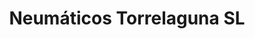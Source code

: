 ---
title: "Neumáticos Torrelaguna SL"
url: /torrelaguna/neumaticos-torrelaguna-sl/
shop: Autowerkstatt
---